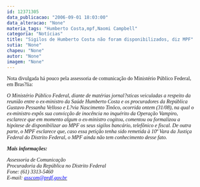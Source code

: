 ```yaml
---
id: 12371305
data_publicacao: "2006-09-01 18:03:00"
data_alteracao: "None"
materia_tags: "Humberto Costa,mpf,Naomi Campbell"
categoria: "Notícias"
title: "Sigilos de Humberto Costa não foram disponibilizados, diz MPF"
sutia: "None"
chapeu: "None"
autor: "None"
imagem: "None"
---
```

<p><P><FONT face=Verdana>Nota divulgada há pouco pela assessoria de comunicação do Ministério Público Federal, em Bras?lia:</FONT></P></p>
<p><P><EM><FONT face=Verdana>O Ministério Público Federal, diante de matérias jornal?sticas </FONT><FONT face=Verdana>veiculadas a respeito da reunião entre o ex-ministro da Saúde Humberto </FONT><FONT face=Verdana>Costa e os procuradores da República Gustavo Pessanha Velloso e L?via </FONT><FONT face=Verdana>Nascimento Tinôco, ocorrida ontem (31/08), na qual o ex-ministro expôs </FONT><FONT face=Verdana>sua convicção de inocência no inquérito da Operação Vampiro, esclarece </FONT><FONT face=Verdana>que em momento algum o ex-ministro cogitou, comentou ou formalizou a </FONT><FONT face=Verdana>hipótese de disponibilizar ao MPF os seus sigilos bancário, telefônico e </FONT><FONT face=Verdana>fiscal. De outra parte, o MPF esclarece que, caso essa petição tenha </FONT><FONT face=Verdana>sido remetida à 10ª Vara da Justiça Federal do Distrito Federal, o MPF </FONT><FONT face=Verdana>ainda não tem conhecimento desse fato.</FONT></EM></P></p>
<p><P><FONT face=Verdana><STRONG><EM>Mais informações:</EM></STRONG></FONT></P></p>
<p><P><FONT face=Verdana><EM>Assessoria de Comunicação<BR></EM></FONT><FONT face=Verdana><EM>Procuradoria da República no Distrito Federal<BR></EM></FONT><EM><FONT face=Verdana>Fone: (61) 3313-5460<BR></FONT><FONT face=Verdana>E-mail: </FONT></EM><A href=\"https://jc3.uol.com.br/src/compose.php?send_to=asscom%40prdf.gov.br\"><U><FONT color=#0000ff><FONT face=Verdana><EM>asscom@prdf.gov.br</EM></FONT></U></FONT></A></P> </p>
